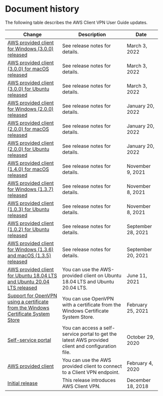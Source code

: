 # Document history<a name="WhatsNew"></a>

The following table describes the AWS Client VPN User Guide updates\.

| Change | Description | Date | 
| --- |--- |--- |
| [AWS provided client for Windows \(3\.0\.0\) released](https://docs.aws.amazon.com/vpn/latest/clientvpn-user/release-notes.html#release-notes-windows) | See release notes for details\. | March 3, 2022 | 
| [AWS provided client \(3\.0\.0\) for macOS released](https://docs.aws.amazon.com/vpn/latest/clientvpn-user/release-notes.html#release-notes-macos) | See release notes for details\. | March 3, 2022 | 
| [AWS provided client \(3\.0\.0\) for Ubuntu released](https://docs.aws.amazon.com/vpn/latest/clientvpn-user/release-notes.html#release-notes-linux) | See release notes for details\. | March 3, 2022 | 
| [AWS provided client for Windows \(2\.0\.0\) released](https://docs.aws.amazon.com/vpn/latest/clientvpn-user/release-notes.html#release-notes-windows) | See release notes for details\. | January 20, 2022 | 
| [AWS provided client \(2\.0\.0\) for macOS released](https://docs.aws.amazon.com/vpn/latest/clientvpn-user/release-notes.html#release-notes-macos) | See release notes for details\. | January 20, 2022 | 
| [AWS provided client \(2\.0\.0\) for Ubuntu released](https://docs.aws.amazon.com/vpn/latest/clientvpn-user/release-notes.html#release-notes-linux) | See release notes for details\. | January 20, 2022 | 
| [AWS provided client \(1\.4\.0\) for macOS released](https://docs.aws.amazon.com/vpn/latest/clientvpn-user/release-notes.html#release-notes-macos) | See release notes for details\. | November 9, 2021 | 
| [AWS provided client for Windows \(1\.3\.7\) released](https://docs.aws.amazon.com/vpn/latest/clientvpn-user/release-notes.html#release-notes-windows) | See release notes for details\. | November 8, 2021 | 
| [AWS provided client \(1\.0\.3\) for Ubuntu released](https://docs.aws.amazon.com/vpn/latest/clientvpn-user/release-notes.html#release-notes-linux) | See release notes for details\. | November 8, 2021 | 
| [AWS provided client \(1\.0\.2\) for Ubuntu released](https://docs.aws.amazon.com/vpn/latest/clientvpn-user/release-notes.html#release-notes-linux) | See release notes for details\. | September 28, 2021 | 
| [AWS provided client for Windows \(1\.3\.6\) and macOS \(1\.3\.5\) released](https://docs.aws.amazon.com/vpn/latest/clientvpn-user/release-notes.html) | See release notes for details\. | September 20, 2021 | 
| [AWS provided client for Ubuntu 18\.04 LTS and Ubuntu 20\.04 LTS released](https://docs.aws.amazon.com/vpn/latest/clientvpn-user/client-vpn-connect-linux.html) | You can use the AWS\-provided client on Ubuntu 18\.04 LTS and Ubuntu 20\.04 LTS\. | June 11, 2021 | 
| [Support for OpenVPN using a certificate from the Windows Certificate System Store](https://docs.aws.amazon.com/vpn/latest/clientvpn-user/windows.html#windows-openvpn-cryptoapicert) | You can use OpenVPN with a certificate from the Windows Certificate System Store\. | February 25, 2021 | 
| [Self\-service portal](https://docs.aws.amazon.com/vpn/latest/clientvpn-user/self-service-portal.html) | You can access a self\-service portal to get the latest AWS provided client and configuration file\. | October 29, 2020 | 
| [AWS provided client](https://docs.aws.amazon.com/vpn/latest/clientvpn-user/connect-aws-client-vpn-connect.html) | You can use the AWS provided client to connect to a Client VPN endpoint\.  | February 4, 2020 | 
| [Initial release](#WhatsNew) | This release introduces AWS Client VPN\. | December 18, 2018 | 